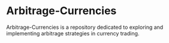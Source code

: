 # Arbitrage-Currencies
Arbitrage-Currencies is a repository dedicated to exploring and implementing arbitrage strategies in currency trading. 
